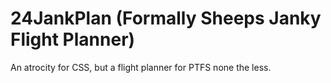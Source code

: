 # 24JankPlan (Formally Sheeps Janky Flight Planner)
An atrocity for CSS, but a flight planner for PTFS none the less.
